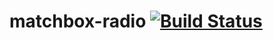 matchbox-radio [![Build Status](https://travis-ci.org/matchboxjs/matchbox-radio.svg)](https://travis-ci.org/matchboxjs/matchbox-radio)
==============
